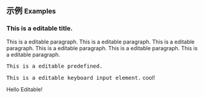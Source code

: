 <!-- Editable enables user click element to edit it. -->

## 示例 <small>Examples</small>

<div class="bs-example">
    <div class="content">
        <h3 bx-name="components/editable">This is a editable title.</h3>
        <p bx-name="components/editable">This is a editable paragraph. This is a editable paragraph. This is a editable paragraph. This is a editable paragraph. This is a editable paragraph. This is a editable paragraph.</p>
        <pre bx-name="components/editable">This is a editable predefined.</pre>
    </div>
</div>
<div class="bs-example">
    <div class="content">
        <p bx-name="components/editable" data-type="html"><kbd>This is a editable keyboard input element.</kbd> cool!</p>
    </div>
</div>
<div class="bs-example">
    <div class="content">
        <span bx-name="components/editable" data-content="A editable span with content from data-*."></span>
    </div>
</div>
<div class="bs-example">
    <div class="content">
        Hello <span bx-name="components/editable">Editable</span>!
    </div>
</div>

<script>
    var Loader = require('brix/loader')
    Loader.boot(function() {
        var editables = Loader.query('components/editable')
        editables.on('change.editable', function(event, extra) {
            // if (event.namespace !== 'editable') return
            if(extra.length < 3) {
                console.warn('太短了，最少 3 个字符！')
                event.preventDefault()
            }
            console.log(event.type, event.namespace, extra)
        })
    })
</script>

